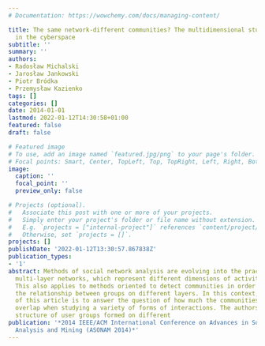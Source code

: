 ```yaml
---
# Documentation: https://wowchemy.com/docs/managing-content/

title: The same network-different communities? The multidimensional study of groups
  in the cyberspace
subtitle: ''
summary: ''
authors:
- Radosław Michalski
- Jarosław Jankowski
- Piotr Bródka
- Przemysław Kazienko
tags: []
categories: []
date: 2014-01-01
lastmod: 2022-01-12T14:30:58+01:00
featured: false
draft: false

# Featured image
# To use, add an image named `featured.jpg/png` to your page's folder.
# Focal points: Smart, Center, TopLeft, Top, TopRight, Left, Right, BottomLeft, Bottom, BottomRight.
image:
  caption: ''
  focal_point: ''
  preview_only: false

# Projects (optional).
#   Associate this post with one or more of your projects.
#   Simply enter your project's folder or file name without extension.
#   E.g. `projects = ["internal-project"]` references `content/project/deep-learning/index.md`.
#   Otherwise, set `projects = []`.
projects: []
publishDate: '2022-01-12T13:30:57.867838Z'
publication_types:
- '1'
abstract: Methods of social network analysis are evolving into the practice of analyzing
  multi-layer networks, which represent different dimensions of activity and relationships.
  This also applies to methods oriented to detect communities in order to analyze
  the relationship between groups on different layers. In this context, the purpose
  of this article is to answer the question of how much the communities in cyberspace
  overlap when studying a variety of forms of interactions. The authors analyzed the
  structure of user groups formed on different
publication: '*2014 IEEE/ACM International Conference on Advances in Social Networks
  Analysis and Mining (ASONAM 2014)*'
---
```

